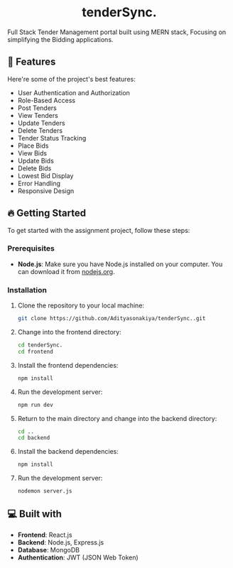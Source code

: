 <h1 align="center" id="title">tenderSync.</h1>

<p id="description">Full Stack Tender Management portal built using MERN stack, Focusing on simplifying the Bidding applications.</p>


<h2>🧐 Features</h2>

Here're some of the project's best features:

*   User Authentication and Authorization
*   Role-Based Access
*   Post Tenders
*   View Tenders
*   Update Tenders
*   Delete Tenders
*   Tender Status Tracking
*   Place Bids
*   View Bids
*   Update Bids
*   Delete Bids
*   Lowest Bid Display
*   Error Handling
*   Responsive Design

<h2>🔥 Getting Started</h2>

To get started with the assignment project, follow these steps:

### Prerequisites

- **Node.js**: Make sure you have Node.js installed on your computer. You can download it from [nodejs.org](https://nodejs.org).

### Installation

1. Clone the repository to your local machine:
    ```bash
    git clone https://github.com/Adityasonakiya/tenderSync..git
    ```

2. Change into the frontend directory:
    ```bash
    cd tenderSync.
    cd frontend
    ```

3. Install the frontend dependencies:
    ```bash
    npm install
    ```

4. Run the development server:
    ```bash
    npm run dev
    ```

5. Return to the main directory and change into the backend directory:
    ```bash
    cd ..
    cd backend
    ```

6. Install the backend dependencies:
    ```bash
    npm install
    ```

7. Run the development server:
    ```bash
    nodemon server.js
    ```
  
  
<h2>💻 Built with</h2>

- **Frontend**: React.js
- **Backend**: Node.js, Express.js
- **Database**: MongoDB 
- **Authentication**: JWT (JSON Web Token)
